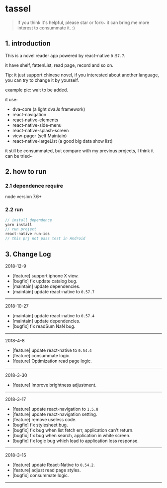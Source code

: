 # tassel

> If you think it's helpful, please star or fork~ it can bring me more interest to consummate it. :)

## 1. introduction

This is a novel reader app powered by react-native `0.57.7`.

it have shelf, fattenList, read page, record and so on.

Tip: it just support chinese novel, if you interested about another language, you can try to change it by yourself.

example pic: wait to be added.

it use:
* dva-core (a light dvaJs framework)
* react-navigation
* react-native-elements
* react-native-side-menu
* react-native-splash-screen
* view-pager (self Maintain)
* react-native-largeList (a good big data show list)

it still be consummated, but compare with my previous projects, I think it can be tried~

## 2. how to run

### 2.1 dependence require
node version 7.6+
### 2.2 run
```js
// install dependence
yarn install
// run project
react-native run-ios
// this prj not pass test in Android
```
## 3. Change Log
2018-12-9
- [feature] support iphone X view.
- [bugfix] fix update catalog bug.
- [maintain] update dependencies.
- [maintain] update react-native to `0.57.7`
-----

2018-10-27
- [maintain] update react-native to `0.57.4`
- [maintain] update dependencies.
- [bugfix] fix readSum NaN bug.
-----

2018-4-8
- [feature] update react-native to `0.54.4`
- [feature] consummate logic.
- [feature] Optimization read page logic.
-----

2018-3-30
- [feature] Improve brightness adjustment.
-----

2018-3-17
- [feature] update react-navigation to `1.5.8`
- [feature] update react-navigation setting.
- [feature] remove useless code.
- [bugfix] fix stylesheet bug.
- [bugfix] fix bug when list fetch err, application can't return.
- [bugfix] fix bug when search, application in white screen.
- [bugfix] fix logic bug which lead to application loss response.
-----

2018-3-15
- [feature] update React-Native to `0.54.2`.
- [feature] adjust read page styles.
- [bugfix] consummate logic.
-----




